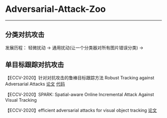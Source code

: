 # Adversarial-Attack-Zoo
***
## 分类对抗攻击
发展历程：
轻微扰动 -> 通用扰动(让一个分类器对所有图片错误分类) -> 
## 单目标跟踪对抗攻击
【ECCV-2020】针对对抗攻击的鲁棒目标跟踪方法 Robust Tracking against Adversarial Attacks
[论文](https://arxiv.org/abs/2007.09919)
[代码](https://github.com/joshuajss/RTAA)

【ECCV-2020】SPARK: Spatial-aware Online Incremental Attack Against Visual Tracking

【ECCV-2020】efficient adversarial attacks for visual object tracking
[论文](https://arxiv.org/abs/2008.00217)